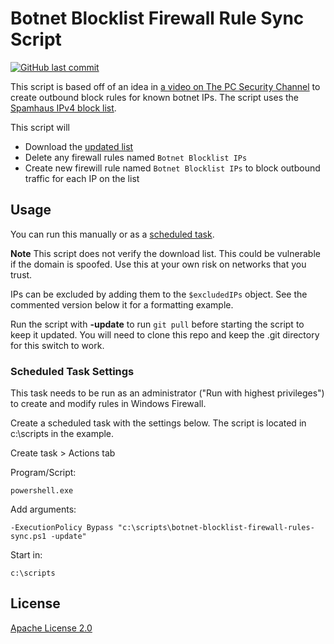 # Botnet Blocklist Firewall Rule Sync Script

[![GitHub last commit](https://img.shields.io/github/last-commit/aosterwyk/botnet-blocklist-firewall-rules)](https://github.com/aosterwyk/botnet-blocklist-firewall-rules/commits/master) 

This script is based off of an idea in [a video on The PC Security Channel](https://www.youtube.com/watch?v=7UWFJGeix_E&list=FLD_a_ArvwQLrUruC8_nw4eQ) to create outbound block rules for known botnet IPs. The script uses the [Spamhaus IPv4 block list](https://www.spamhaus.org/blocklists/do-not-route-or-peer/).

This script will
- Download the [updated list](https://www.spamhaus.org/drop/drop_v4.json)
- Delete any firewall rules named `Botnet Blocklist IPs` 
- Create new firewill rule named `Botnet Blocklist IPs` to block outbound traffic for each IP on the list

## Usage

You can run this manually or as a [scheduled task](#scheduled-task-settings). 

**Note** This script does not verify the download list. This could be vulnerable if the domain is spoofed. Use this at your own risk on networks that you trust. 

IPs can be excluded by adding them to the `$excludedIPs` object. See the commented version below it for a formatting example. 

Run the script with **-update** to run `git pull` before starting the script to keep it updated. You will need to clone this repo and keep the .git directory for this switch to work. 

### Scheduled Task Settings
This task needs to be run as an administrator ("Run with highest privileges") to create and modify rules in Windows Firewall.

Create a scheduled task with the settings below. The script is located in c:\scripts in the example.

Create task > Actions tab
    
Program/Script:

    powershell.exe

Add arguments:

    -ExecutionPolicy Bypass "c:\scripts\botnet-blocklist-firewall-rules-sync.ps1 -update"

Start in:

    c:\scripts

## License
[Apache License 2.0](https://choosealicense.com/licenses/apache-2.0/)
